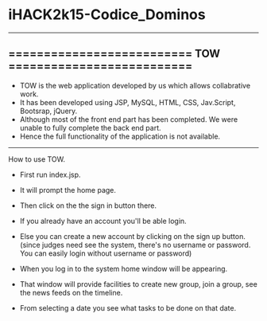 # iHACK2k15-Codice_Dominos

----------------------------------------------------------
==========================  TOW  ==========================
----------------------------------------------------------

* TOW is the web application developed by us which allows collabrative work.
* It has been developed using JSP, MySQL, HTML, CSS, Jav.Script, Bootsrap, jQuery.
* Although most of the front end part has been completed. We were unable to fully complete the back end part.
* Hence the full functionality of the application is not available.


-----------------------------------------------------------------

How to use TOW.

* First run index.jsp.
* It will prompt the home page.
* Then click on the the sign in button there.
* If you already have an account you'll be able login.
* Else you can create a new account by clicking on the sign up button.
(since judges need see the system, there's no username or password. You can easily login without username or password)

* When you log in to the system home window will be appearing.
* That window will provide facilities to create new group, join a group, see the news feeds on the timeline.
* From selecting a date you see what tasks to be done on that date.
